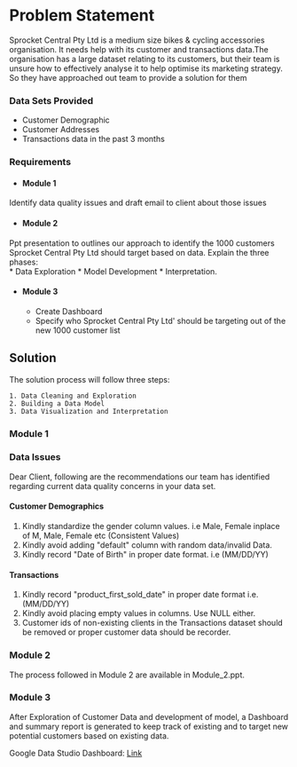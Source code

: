 # Problem Statement

Sprocket Central Pty Ltd is a medium size bikes & cycling accessories organisation. It needs help with its customer and transactions data.The organisation has a large dataset relating to its customers, but their team is unsure how to effectively analyse it to help optimise its marketing strategy. So they have approached out team to provide a solution for them

### Data Sets Provided
* Customer Demographic 
* Customer Addresses
* Transactions data in the past 3 months

### Requirements
* #### Module 1
Identify data quality issues and draft email to client about those issues
* #### Module 2
Ppt presentation to outlines our approach to identify the 1000 customers Sprocket Central Pty Ltd should target based on data. 
Explain the three phases:  
    * Data Exploration 
    * Model Development 
    * Interpretation.
* #### Module 3
    * Create Dashboard
    * Specify who Sprocket Central Pty Ltd' should be targeting out of the new 1000 customer list
  


## Solution

The solution process will follow three steps:

    1. Data Cleaning and Exploration
    2. Building a Data Model
    3. Data Visualization and Interpretation

### Module 1
### Data Issues


Dear Client, following are the recommendations our team has identified regarding current data quality concerns in your data set.
#### Customer Demographics
1) Kindly standardize the gender column values. i.e Male, Female inplace of M, Male, Female etc (Consistent Values) <br> 
2) Kindly avoid adding "default" column with random data/invalid Data. <br>
3) Kindly record "Date of Birth" in proper date format. i.e (MM/DD/YY) <br>

#### Transactions
1) Kindly record "product_first_sold_date" in proper date format i.e. (MM/DD/YY) <br> 
2) Kindly avoid placing empty values in columns. Use NULL either. <br>
3) Customer ids of non-existing clients in the Transactions dataset should be removed or proper customer data should be recorder.

### Module 2

The process followed in Module 2 are available in Module_2.ppt.

### Module 3

After Exploration of Customer Data and development of model, a Dashboard and summary report is generated to keep track of existing and to target new potential customers based on existing data.

Google Data Studio Dashboard: <a href='https://datastudio.google.com/u/0/reporting/6c9248b0-ab9c-4fb6-b300-7fb65e31aa00/page/yYs8B' target="_blank">Link</a>
